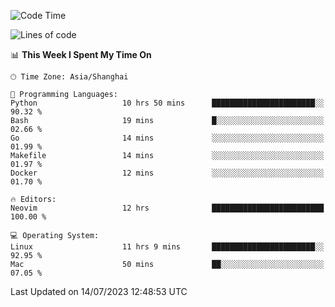 <!--START_SECTION:waka-->
![Code Time](http://img.shields.io/badge/Code%20Time-1%2C442%20hrs%206%20mins-blue)

![Lines of code](https://img.shields.io/badge/From%20Hello%20World%20I%27ve%20Written-261.4%20thousand%20lines%20of%20code-blue)

📊 **This Week I Spent My Time On** 

```text
🕑︎ Time Zone: Asia/Shanghai

💬 Programming Languages: 
Python                   10 hrs 50 mins      ███████████████████████░░   90.32 % 
Bash                     19 mins             █░░░░░░░░░░░░░░░░░░░░░░░░   02.66 % 
Go                       14 mins             ░░░░░░░░░░░░░░░░░░░░░░░░░   01.99 % 
Makefile                 14 mins             ░░░░░░░░░░░░░░░░░░░░░░░░░   01.97 % 
Docker                   12 mins             ░░░░░░░░░░░░░░░░░░░░░░░░░   01.70 % 

🔥 Editors: 
Neovim                   12 hrs              █████████████████████████   100.00 % 

💻 Operating System: 
Linux                    11 hrs 9 mins       ███████████████████████░░   92.95 % 
Mac                      50 mins             ██░░░░░░░░░░░░░░░░░░░░░░░   07.05 % 
```


 Last Updated on 14/07/2023 12:48:53 UTC
<!--END_SECTION:waka-->
